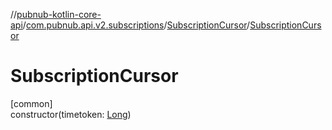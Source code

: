 //[pubnub-kotlin-core-api](../../../index.md)/[com.pubnub.api.v2.subscriptions](../index.md)/[SubscriptionCursor](index.md)/[SubscriptionCursor](-subscription-cursor.md)

# SubscriptionCursor

[common]\
constructor(timetoken: [Long](https://kotlinlang.org/api/core/kotlin-stdlib/kotlin/-long/index.html))
